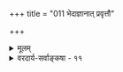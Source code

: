 +++
title = "011 भेदाज्ञानात् प्रवृत्तौ"

+++
<details><summary>मूलम्</summary>

भेदाज्ञानात् प्रवृत्तौ न कथमुपरतिः स्यादभेदाप्रतीत्या रूप्यारूप्यभ्रमादाविव यदि न यतोऽनिष्टभेदाग्रहात् सा ।  
आधारे भेदवर्जं स्फुरति सदृशवस्त्वन्तरे चोपपन्ना तत्तद्वस्तूचितैव व्यवहृतिनियतिस्त्वन्मते बुद्धिवन्नः ॥ ११ ॥
</details>

<details><summary>वरदार्य-सर्वाङ्कषा - ११</summary>

T 

9 

अन्यथाख्यातिवादिनश्शङ्कामनूद्य समाधत्ते - भेदाज्ञानादित्यादिना । **भेदाज्ञानात्** = पुरोवर्तिशुक्तौ रजतभेदस्याग्रहणात् **प्रवृत्तौ** = रजतार्थिनः प्रवृत्तावङ्गीकृतायाम् **रूप्यारूप्यभ्रमादौ** = **रूप्ये** = रजते अरूप्य - 

531 

आधारे भेदवर्जं स्फुरति सदृशवस्त्वन्तरे चोपपन्ना 

तत्तद्वस्तूचितैव व्यवहृतिनियतिस्त्वन्मते बुद्धिवन्नः ॥11॥ 



**भ्रमादौ** = शुक्तिभ्रमस्थले **अभेदाप्रतीत्या** = प्रवृत्तिहेतोः रजताभेदप्रतीतेरभावात् **उपरतिः** = निवृत्तिः कथं न स्यात् ? इत्याक्षेपः ॥ 

तर्हि प्रवर्तकस्य ‘इदं रजतम्' इति ज्ञानस्याभावात् प्रवृत्तिरपि न स्यात् । अतश्च ज्ञानाभावः प्रवर्तको वा निवर्तको न भवति, किन्तु इष्टत्वज्ञानं प्रवर्तकम्, अनिष्टत्वज्ञानं च निवर्तकं वक्तव्यम् । तथा च शुक्तौ रजतत्वज्ञानमावश्यकमिति अन्यथाख्यातिरनिवार्येति ॥ 

इति यदि, समाधत्ते – नेति । कुत इत्यत्र - यत इत्यादि । **सा** = निवृत्तिः **अनिष्टभेदाग्रहात्** = प्रवर्तकस्येष्टभेदाग्रहस्याभावात् भवति, न त्वनिष्टत्वज्ञानात् । तथा च भेदाग्रह एव प्रवृत्तौ निवृत्तौ वा कारणम् । इष्टभेदाग्रहः प्रवृत्तौ, अनिष्टभेदाग्रहो निवृत्तौ च कारणम्, न त्विष्टत्वज्ञानं प्रवृत्तौ, अनिष्टत्वज्ञानं निवृत्तौ कारणम् ॥ 

अनुभवं विश्लिष्य प्रदर्शयति – आधारेत्यादि । **आधारे** = अधिष्ठाने **भेदवर्जम्** = तद्गतशुक्तित्वरूपविशेषाकारं विना, भास्वरशुकुरूपवत्त्वमात्रेण **स्फुरति** = भाति सति, **सदृशवस्त्वन्तरे** = भास्वरशौक्यरूपसादृश्यमूलकतया रजतत्वादिविशेषे तदैव स्फुरति च **उपपन्ना** = प्रवृत्तिरुपपद्यत एव। एवञ्चाधिष्ठानज्ञानम्, विशेषाकाराग्रहः, वस्त्वन्तरस्मरणम्, स्मृतित्वरूपविशेषाग्रहः इत्यख्यातिरेव । यथा शुक्तौ शुक्तित्वाग्रहे भास्वरशुक्लवस्तुप्रत्यक्षम्, तदैव सादृश्यात् रजतस्मरणम्, तत्र स्मृतित्वाग्रहः । द्वयं मिलितमेकमिव ज्ञानं प्रवृत्तिकारणम् । ननु शुक्तिरजतस्थले प्रवृत्तिः कथमिति विचारोऽस्तु यथा तथा वा । सत्यरजतस्थले, अधिष्ठानज्ञानमित्यादिकल्पनामन्तरापि प्रवृत्तिः दृश्यमाना विशिष्टैक्यज्ञानादिति स्वरसम् । एवं सति शुक्तिरजतस्थलानुरोधेन सत्यरजतस्थलेऽपि अनिष्टभेदाग्रह एव प्रवृत्तिकारणमिति कल्पनं क्लिष्टमिव भाति किलेतिशङ्कां परिहरति – तत्तदित्यादि । **व्यवहृतिनियतिः** = प्रवृत्तिनिवृत्तिरूपव्यवहारव्यवस्था तत्तद्वस्तू- **चितैव** = तत्तद्वस्त्वनुगुणैवोचिता भवति, न तु स्थूलानुभवानुगुणा, अनुभव एव विसंवाददर्शनात् । तर्हि कल्पना कर्तव्येति गौरवं किलेत्यत्र - त्वन्मत इत्यादि । **त्वन्मते** = अन्यथाख्यादिवादे **बुद्धिवत्** = विशिष्टबुद्धिवत् **नः** = अख्यातिवादिनामस्माकम् व्यवहृतिनियतिः **तत्तद्वस्तूचितैव** = तत्र तत्र विद्यमानवस्तुस्थित्यनुरोधेनैव उपपन्ना इत्यन्वयः । कल्पनं तु मतद्वयेऽपि समानम् । भ्रमस्थले मतद्वयेऽप्यनिवार्यतयाङ्गीकृतवस्तुस्थित्यनुरोधेन संप्रतिपन्नसामग्र्या एव प्रवृत्तिहेतुत्वमात्रं कल्प्यतेऽस्माभिः । भवन्मते तु एतत्सामग्र्यतिरिक्तं विशिष्टं ज्ञानं कल्प्यत इत्यस्मत्पक्ष एवं लाघवम् ' तद्धेतोरेव तद्धेतुत्वे मध्ये किं तेन' इति न्यायादित्यर्थः । 

अयं भावः - शुक्तिरजतस्थले सत्यरजतस्थले वा प्रवृत्तिस्समाना । सत्यरजतस्थले क्लृप्तसामयनुरोधेन शुक्तिरजतस्थले सामग्रीकल्पने, शुक्तिरजतस्थलेऽपि विशिष्टैकज्ञानकल्पनेऽन्यथाख्यातिः । परन्तु रजतेन्द्रियसन्निकर्षाभावे रजतभानं कथमित्याक्षेपस्य समाधानं तु अन्यथाख्यातिवादे किष्टम् । अख्यातिवादे तु 



237. 

532 

[अन्यथाख्यातिनिरासः ] 

अन्यस्मिन्नन्यबुद्धिर्न यदि, न घटते तत्प्रवृत्तिस्तदिच्छोः 

इष्टं तत्साधनं वा यदभिमतमतोऽन्यत्र सा नेति चेन्न । 

रत्नांशौ रत्नबुद्ध्या विदुरनवगते रत्न एव प्रवृत्तिम् 

ज्ञातस्स्वेष्टानुषङ्गादविदितमपि खल्वाददीतात्र चैवम् ॥12॥ 

सामग्री मतद्वयक्लृप्ता । तत्र प्रवृत्तिः कथमिति प्रश्ने, तदनुगुणतया क्लृप्तस्यैव वस्तुनोऽनुरोधेनानिष्टभेदाग्रहस्यैव कारणत्वं कल्पनीयम् । एतदनुरोधेन सत्यरजतस्थले प्रवृत्तिं प्रत्यपि अनिष्टभेदाग्रह एव कारणमिति कल्पनं युक्तम् । अतिरिक्तविशिष्टज्ञानकल्पनापेक्षया क्लृप्ते हेतुत्वकल्पनमेव ' धर्मिकल्पनातो वरं धर्मकल्पना ' इति न्यायेन युक्तमिति ॥ ११॥
</details>
